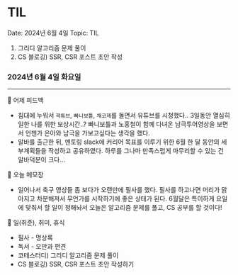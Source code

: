 # TIL

Date: 2024년 6월 4일
Topic: TIL

1. 그리디 알고리즘 문제 풀이
2. CS 블로깅) SSR, CSR 포스트 초안 작성

### 2024년 6월 4일 화요일

---

💜 어제 피드백

- 침대에 누워서 `곽튜브`, `빠니보틀`, `채코제`를 돌면서 유튜브를 시청했다.. 3일동안 열심히 일한 나를 위한 보상시간..? 빠니보틀과 노홍철이 함께 다녀온 남극투어영상을 보면서 언젠가 은아와 남극을 가보고싶다는 생각을 했다.
- 알바를 출근한 뒤, 멘토링 slack에 커리어 목표를 이루기 위한 6월 한 달 동안의 세부계획들을 작성하고 공유하였다. 하루를 그나마 만족스럽게 마무리할 수 있는 건 알바덕분이 크다…

💜 오늘 메모장

- 일어나서 축구 영상들 좀 보다가 오랜만에 필사를 했다. 필사를 하고나면 머리가 맑아지고 차분해져서 무언가를 시작하기에 좋은 상태가 된다. 6월달은 특이하게 요일에 맞춰서 할 일이 정해놔서 오늘은 알고리즘 문제를 풀고, CS 공부를 할 것이다!

💜 일(취준), 취미, 휴식

- 필사 - 명상록
- 독서 - 오만과 편견
- 코테스터디) 그리디 알고리즘 문제 풀이
- CS 블로깅) SSR, CSR 포스트 초안 작성하기

